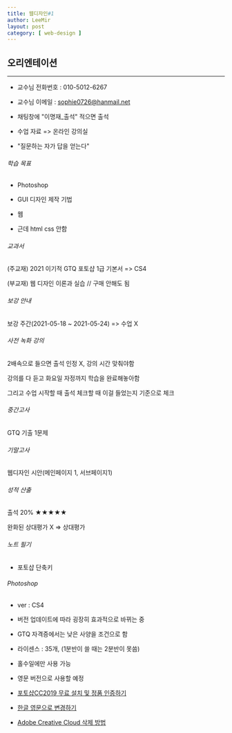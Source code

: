 ```yaml
---
title: 웹디자인#1
author: LeeMir
layout: post
category: [ web-design ]
---
```


## 오리엔테이션

- - -

- 교수님 전화번호 : 010-5012-6267

- 교수님 이메일 : sophie0726@hanmail.net

- 채팅창에 "이명재_출석" 적으면 출석

- 수업 자료 => 온라인 강의실

- "질문하는 자가 답을 얻는다"



###### 학습 목표

- Photoshop
- GUI 디자인 제작 기법
- 웹

- 근데 html css 안함



###### 교과서

(주교재) 2021 이기적 GTQ 포토샵 1급 기본서 => CS4

(부교재) 웹 디자인 이론과 실습 // 구매 안해도 됨



###### 보강 안내

보강 주간(2021-05-18 ~ 2021-05-24) => 수업 X



###### 사전 녹화 강의

2배속으로 들으면 출석 인정 X, 강의 시간 맞춰야함

강의를 다 듣고 화요일 자정까지 학습을 완료해놓아함

그리고 수업 시작할 때 출석 체크할 때 이걸 들었는지 기준으로 체크



###### 중간고사

GTQ 기출 1문제



###### 기말고사

웹디자인 시안(메인페이지 1, 서브페이지1)



###### 성적 산출

출석 20% ★★★★★

완화된 상대평가 X => 상대평가



###### 노트 필기

- 포토샵 단축키



###### Photoshop

- ver : CS4
- 버전 업데이트에 따라 굉장히 효과적으로 바뀌는 중
- GTQ 자격증에서는 낮은 사양을 조건으로 함

- 라이센스 : 35개, (1분반이 쓸 때는 2분반이 못씀)
- 홀수일에만 사용 가능
- 영문 버전으로 사용할 예정

- [포토샵CC2019 무료 설치 및 정품 인증하기](https://extrememanual.net/3829)
- [한글 영문으로 변경하기](https://extrememanual.net/32824)
- [Adobe Creative Cloud 삭제 방법](https://extrememanual.net/27123)